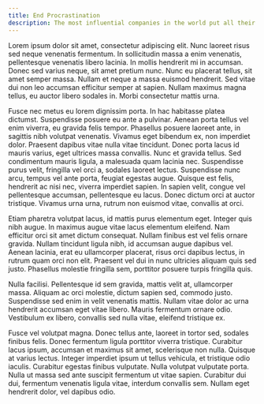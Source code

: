 ```yaml
---
title: End Procrastination
description: The most influential companies in the world put all their energy into getting us to click, react, and consume. If you work on a computer, procrastination awaits you everywhere, all the time. How do you beat it and get things done?
---
```


Lorem ipsum dolor sit amet, consectetur adipiscing elit. Nunc laoreet risus sed neque venenatis fermentum. In sollicitudin massa a enim venenatis, pellentesque venenatis libero lacinia. In mollis hendrerit mi in accumsan. Donec sed varius neque, sit amet pretium nunc. Nunc eu placerat tellus, sit amet semper massa. Nullam et neque a massa euismod hendrerit. Sed vitae dui non leo accumsan efficitur semper at sapien. Nullam maximus magna tellus, eu auctor libero sodales in. Morbi consectetur mattis urna.

Fusce nec metus eu lorem dignissim porta. In hac habitasse platea dictumst. Suspendisse posuere eu ante a pulvinar. Aenean porta tellus vel enim viverra, eu gravida felis tempor. Phasellus posuere laoreet ante, in sagittis nibh volutpat venenatis. Vivamus eget bibendum ex, non imperdiet dolor. Praesent dapibus vitae nulla vitae tincidunt. Donec porta lacus id mauris varius, eget ultrices massa convallis. Nunc et gravida tellus. Sed condimentum mauris ligula, a malesuada quam lacinia nec. Suspendisse purus velit, fringilla vel orci a, sodales laoreet lectus. Suspendisse nunc arcu, tempus vel ante porta, feugiat egestas augue. Quisque est felis, hendrerit ac nisi nec, viverra imperdiet sapien. In sapien velit, congue vel pellentesque accumsan, pellentesque eu lacus. Donec dictum orci at auctor tristique. Vivamus urna urna, rutrum non euismod vitae, convallis at orci.

Etiam pharetra volutpat lacus, id mattis purus elementum eget. Integer quis nibh augue. In maximus augue vitae lacus elementum eleifend. Nam efficitur orci sit amet dictum consequat. Nullam finibus est vel felis ornare gravida. Nullam tincidunt ligula nibh, id accumsan augue dapibus vel. Aenean lacinia, erat eu ullamcorper placerat, risus orci dapibus lectus, in rutrum quam orci non elit. Praesent vel dui in nunc ultricies aliquam quis sed justo. Phasellus molestie fringilla sem, porttitor posuere turpis fringilla quis.

Nulla facilisi. Pellentesque id sem gravida, mattis velit at, ullamcorper massa. Aliquam ac orci molestie, dictum sapien sed, commodo justo. Suspendisse sed enim in velit venenatis mattis. Nullam vitae dolor ac urna hendrerit accumsan eget vitae libero. Mauris fermentum ornare odio. Vestibulum ex libero, convallis sed nulla vitae, eleifend tristique ex.

Fusce vel volutpat magna. Donec tellus ante, laoreet in tortor sed, sodales finibus felis. Donec fermentum ligula porttitor viverra tristique. Curabitur lacus ipsum, accumsan et maximus sit amet, scelerisque non nulla. Quisque at varius lectus. Integer imperdiet ipsum ut tellus vehicula, et tristique odio iaculis. Curabitur egestas finibus vulputate. Nulla volutpat vulputate porta. Nulla ut massa sed ante suscipit fermentum ut vitae sapien. Curabitur dui dui, fermentum venenatis ligula vitae, interdum convallis sem. Nullam eget hendrerit dolor, vel dapibus odio.
